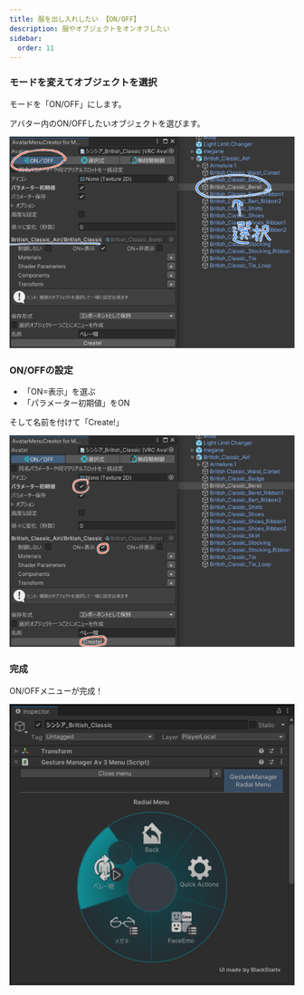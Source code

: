 ```yaml
---
title: 服を出し入れしたい 【ON/OFF】
description: 服やオブジェクトをオンオフしたい
sidebar:
  order: 11
---
```


### モードを変えてオブジェクトを選択

モードを「ON/OFF」にします。

アバター内のON/OFFしたいオブジェクトを選びます。

![](../../../assets/imgs/amc-toggle.png)

### ON/OFFの設定

- 「ON=表示」を選ぶ
- 「パラメーター初期値」をON

そして名前を付けて「Create!」

![](../../../assets/imgs/amc-create-toggle.png)

### 完成

ON/OFFメニューが完成！

![](../../../assets/imgs/gesture-manager.png)
